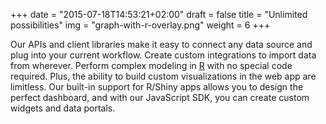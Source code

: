 +++
date = "2015-07-18T14:53:21+02:00"
draft = false
title = "Unlimited possibilities"
img = "graph-with-r-overlay.png"
weight = 6
+++

<!-- TODO: replace that image, it's a placeholder lifted from the internet -->

Our APIs and client libraries make it easy to connect any data source and plug into your current workflow. Create custom integrations to import data from wherever. Perform complex modeling in [R](/r/) with no special code required. Plus, the ability to build custom visualizations in the web app are limitless. Our built-in support for R/Shiny apps allows you to design the perfect dashboard, and with our JavaScript SDK, you can create custom widgets and data portals.

